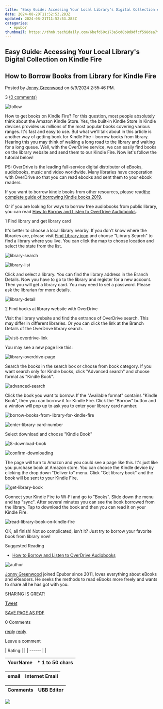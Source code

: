 ```yaml
---
title: "Easy Guide: Accessing Your Local Library's Digital Collection on Kindle Fire"
date: 2024-08-20T11:52:53.283Z
updated: 2024-08-21T11:52:53.283Z
categories:
  - epubor
thumbnail: https://thmb.techidaily.com/6befd60c173a5cd8b8d9dfcf598dea7f7e1558ad2a50419820d4a5c540b52039.jpg
---
```


## Easy Guide: Accessing Your Local Library's Digital Collection on Kindle Fire

## How to Borrow Books from Library for Kindle Fire

Posted by [Jonny Greenwood](https://plus.google.com/u/0/+JonnyGreenwood999) on 5/9/2024 2:55:46 PM.

3 [(0 comments)](http://www.epubor.com/#comment-area) 



![follow](http://www.epubor.com/images/follow.png)

How to get books on Kindle Fire? For this question, most people absolutely think about the Amazon Kindle Store. Yes, the built-in Kindle Store in Kindle devices provides us millions of the most popular books covering various ranges. It's fast and easy to use. But what we'll talk about in this article is another way of getting book for Kindle Fire – borrow books from library. Hearing this you may think of walking a long road to the library and waiting for a long queue. Well, with the OverDrive service, we can easily find books on the library website and send them to our Kindle Fire. Now let's follow the tutorial below!

PS: OverDrive is the leading full-service digital distributor of eBooks, audiobooks, music and video worldwide. Many libraries have cooperation with OverDrive so that you can read ebooks and sent them to your ebook readers.

If you want to borrow kindle books from other resources, please read[the complete guide of borrowing Kindle books 2019](https://tools.techidaily.com/epubor/products/).

Or if you are looking for ways to borrow free audiobooks from public library, you can read [How to Borrow and Listen to OverDrive Audiobooks](https://tools.techidaily.com/epubor/products/).

1 Find library and get library card 

It's better to choose a local library nearby. If you don't know where the libraries are, please visit [Find Library icon](https://www.overdrive.com/libraries) and choose "Library Search" to find a library where you live. You can click the map to choose location and select the state from the list.

![library-search](https://www.epubor.com/images/uppic/1-library-search.jpg)

![library-list](https://www.epubor.com/images/uppic/2-library-list.jpg)

Click and select a library. You can find the library address in the Branch Details. Now you have to go to the library and register for a new account. Then you will get a library card. You may need to set a password. Please ask the librarian for more details.

![library-detail](https://www.epubor.com/images/uppic/3-library-detail.jpg)

2 Find books at library website with OverDrive 

Visit the library website and find the entrance of OverDrive search. This may differ in different libraries. Or you can click the link at the Branch Details of the OverDrive library search.

![visit-overdrive-link](https://www.epubor.com/images/uppic/3-visit-overdrive-link.jpg)

You may see a new page like this:

![library-overdrive-page](https://www.epubor.com/images/uppic/4-library-overdrive-page.jpg)

Search the books in the search box or choose from book category. If you want search only for Kindle books, click "Advanced search" and choose format as "Kindle Book".

![advanced-search](https://www.epubor.com/images/uppic/5-advanced-search.jpg)

Click the book you want to borrow. If the "Available format" contains "Kindle Book", then you can borrow it for Kindle Fire. Click the "Borrow" button and a window will pop up to ask you to enter your library card number. 

![borrow-books-from-library-for-kindle-fire](https://www.epubor.com/images/uppic/6-select-book.jpg)

![enter-library-card-number](https://www.epubor.com/images/uppic/7-enter-library-card-number.jpg)

Select download and choose "Kindle Book"

![8-download-book](https://www.epubor.com/images/uppic/8-download-book.jpg)

![confirm-downloading](https://www.epubor.com/images/uppic/9-confirm-downloading.jpg)

The page will turn to Amazon and you could see a page like this. It's just like you purchase book at Amazon store. You can choose the Kindle device by clicking the drop down "Deliver to" menu. Click "Get library book" and the book will be sent to your Kindle Fire.

![get-library-book](https://www.epubor.com/images/uppic/10-get-library-book.jpg)

Connect your Kindle Fire to Wi-Fi and go to "Books". Slide down the menu and tap "sync". After several minutes you can see the book borrowed from the library. Tap to download the book and then you can read it on your Kindle Fire.

![read-library-book-on-kindle-fire](https://www.epubor.com/images/uppic/11-read-library-book-on-kindle-fire.jpg)

OK, all finish! Not so complicated, isn't it? Just try to borrow your favorite book from library now!

Suggested Reading

* [How to Borrow and Listen to OverDrive Audiobooks](https://tools.techidaily.com/epubor/products/)

![author](https://www.epubor.com/images/uppic/jonny.png)

[Jonny Greenwood](https://plus.google.com/u/0/+JonnyGreenwood999) joined Epubor since 2011, loves everything about eBooks and eReaders. He seeks the methods to read eBooks more freely and wants to share all he has got with you.

SHARING IS GREAT!

[Tweet](https://twitter.com/share) 

[SAVE PAGE AS PDF](https://tools.techidaily.com/epubor/products/) 



0 Comments

[reply](https://tools.techidaily.com/epubor/products/) [reply](https://tools.techidaily.com/epubor/products/) 

Leave a comment

| Rating |  |
| ------ |  |

| YourName | \*  1 to 50 chars |
| -------- | ----------------- |

| email | Internet Email |
| ----- | -------------- |

| Comments | UBB Editor |
| -------- | ---------- |

<ins class="adsbygoogle"
     style="display:block"
     data-ad-format="autorelaxed"
     data-ad-client="ca-pub-7571918770474297"
     data-ad-slot="1223367746"></ins>



<ins class="adsbygoogle"
     style="display:block"
     data-ad-client="ca-pub-7571918770474297"
     data-ad-slot="8358498916"
     data-ad-format="auto"
     data-full-width-responsive="true"></ins>



<!-- affiliate ads begin -->
<a href="https://secure.2checkout.com/order/checkout.php?PRODS=4728277&QTY=1&AFFILIATE=108875&CART=1"><img src="https://secure.avangate.com/images/merchant/f7f07e7dab09533bc71247a5b29a7373/products/1_iDeviceMessageBox.png" border="0"></a>
<!-- affiliate ads end -->